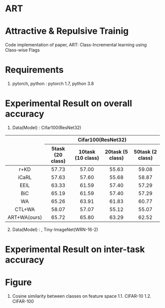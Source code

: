 # ART 

# Attractive & Repulsive Trainig 
Code implementation of paper, ART: Class-Incremental learning using Class-wise Flags

# Requirements
1. pytorch, python : pytorch 1.7, python 3.8

# Experimental Result on overall accuracy
1. Data(Model) : Cifar100(ResNet32)
  <table> 
    <thead> 
     <tr> 
      <th rowspan=2></th>
      <th colspan=4>Cifar100(ResNet32)</th>
     </tr>
     <tr> 
      <th>5task (20 class)</th>
      <th>10task (10 class)</th>
      <th>20task (5 class)</th>
      <th>50task (2 class)</th>
     </tr>
    </thead> 
    <tbody align='center'> 
     <tr> 
      <td>r+KD</td>
      <td>57.73</td>
      <td>57.00</td>
      <td>55.63</td>
      <td>59.08</td>
     </tr>
     <tr> 
      <td>iCaRL</td>
      <td>57.63</td>
      <td>57.60</td>
      <td>55.68</td>
      <td>58.87</td>
     </tr>
     <tr> 
      <td>EEIL</td>
      <td>63.33</td>
      <td>61.59</td>
      <td>57.40</td>
      <td>57.29</td>
     </tr>
     <tr> 
      <td>BiC</td>
      <td>65.19</td>
      <td>61.59</td>
      <td>57.40</td>
      <td>57.29</td>
     </tr>
     <tr> 
      <td>WA</td>
      <td>65.26</td>
      <td>63.91</td>
      <td>61.83</td>
      <td>60.77</td>
     </tr>
     <tr> 
      <td>CTL+WA</td>
      <td>58.07</td>
      <td>57.07</td>
      <td>55.12</td>
      <td>55.07</td>
     </tr>
     <tr> 
      <td>ART+WA(ours)</td>
      <td>65.72</td>
      <td>65.80</td>
      <td>63.29</td>
      <td>62.52</td>
     </tr>
    </tbody> 
</table>


2. Data(Model) : , Tiny-ImageNet(WRN-16-2)

# Experimental Result on inter-task accuracy 

# Figure
1. Cosine similarity between classes on feature space
1.1. CIFAR-10
1.2. CIFAR-100
